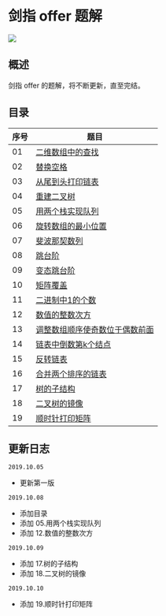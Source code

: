 # 剑指 offer 题解
![](https://img.shields.io/badge/language-c++-red.svg)
## 概述

剑指 offer 的题解，将不断更新，直至完结。

## 目录

<div align=center>
  
  序号 | 题目
---|---
01 | [二维数组中的查找](https://github.com/stevenling/sword-point-offer/blob/master/src/01.%E4%BA%8C%E7%BB%B4%E6%95%B0%E7%BB%84%E4%B8%AD%E7%9A%84%E6%9F%A5%E6%89%BE.md)
02 | [替换空格](https://github.com/stevenling/sword-point-offer/blob/master/src/02.%E6%9B%BF%E6%8D%A2%E7%A9%BA%E6%A0%BC.md)
03 | [从尾到头打印链表](https://github.com/stevenling/sword-point-offer/blob/master/src/03.%E4%BB%8E%E5%B0%BE%E5%88%B0%E5%A4%B4%E6%89%93%E5%8D%B0%E9%93%BE%E8%A1%A8.md)
04 | [重建二叉树](https://github.com/stevenling/sword-point-offer/blob/master/src/04.%E9%87%8D%E5%BB%BA%E4%BA%8C%E5%8F%89%E6%A0%91.md)
05 | [用两个栈实现队列](https://github.com/stevenling/sword-point-offer/blob/master/src/05.%E7%94%A8%E4%B8%A4%E4%B8%AA%E6%A0%88%E5%AE%9E%E7%8E%B0%E9%98%9F%E5%88%97.md)
06 | [旋转数组的最小位置](https://github.com/stevenling/sword-point-offer/blob/master/src/06.%E6%97%8B%E8%BD%AC%E6%95%B0%E7%BB%84%E7%9A%84%E6%9C%80%E5%B0%8F%E4%BD%8D%E7%BD%AE.md)
07 | [斐波那契数列](https://github.com/stevenling/sword-point-offer/blob/master/src/07.%E6%96%90%E6%B3%A2%E9%82%A3%E5%A5%91%E6%95%B0%E5%88%97.md)
08 | [跳台阶](https://github.com/stevenling/sword-point-offer/blob/master/src/08.%E8%B7%B3%E5%8F%B0%E9%98%B6.md)
09 | [变态跳台阶](https://github.com/stevenling/sword-point-offer/blob/master/src/09.%E5%8F%98%E6%80%81%E8%B7%B3%E5%8F%B0%E9%98%B6.md)
10 | [矩阵覆盖](https://github.com/stevenling/sword-point-offer/blob/master/src/10.矩阵覆盖.md)
11 | [二进制中1的个数](https://github.com/stevenling/sword-point-offer/blob/master/src/11.%E4%BA%8C%E8%BF%9B%E5%88%B6%E4%B8%AD1%E7%9A%84%E4%B8%AA%E6%95%B0.md)
12 | [数值的整数次方](https://github.com/stevenling/sword-point-offer/blob/master/src/12.%E6%95%B0%E5%80%BC%E7%9A%84%E6%95%B4%E6%95%B0%E6%AC%A1%E6%96%B9.md)
13 | [调整数组顺序使奇数位于偶数前面](https://github.com/stevenling/sword-point-offer/blob/master/src/13.%E8%B0%83%E6%95%B4%E6%95%B0%E7%BB%84%E9%A1%BA%E5%BA%8F%E4%BD%BF%E5%A5%87%E6%95%B0%E4%BD%8D%E4%BA%8E%E5%81%B6%E6%95%B0%E5%89%8D%E9%9D%A2.md)
14 | [链表中倒数第k个结点](https://github.com/stevenling/sword-point-offer/blob/master/src/14.%E9%93%BE%E8%A1%A8%E4%B8%AD%E5%80%92%E6%95%B0%E7%AC%ACk%E4%B8%AA%E7%BB%93%E7%82%B9.md)
15 | [反转链表](https://github.com/stevenling/sword-point-offer/blob/master/src/15.%E5%8F%8D%E8%BD%AC%E9%93%BE%E8%A1%A8.md)
16 | [合并两个排序的链表](https://github.com/stevenling/sword-point-offer/blob/master/src/16.%E5%90%88%E5%B9%B6%E4%B8%A4%E4%B8%AA%E6%8E%92%E5%BA%8F%E7%9A%84%E9%93%BE%E8%A1%A8.md)
17 | [树的子结构](https://github.com/stevenling/sword-point-offer/blob/master/src/17.%E6%A0%91%E7%9A%84%E5%AD%90%E7%BB%93%E6%9E%84.md)
18 | [二叉树的镜像](https://github.com/stevenling/sword-point-offer/blob/master/src/18.%E4%BA%8C%E5%8F%89%E6%A0%91%E7%9A%84%E9%95%9C%E5%83%8F.md)
19 | [顺时针打印矩阵](https://github.com/stevenling/sword-point-offer/blob/master/src/19.%E9%A1%BA%E6%97%B6%E9%92%88%E6%89%93%E5%8D%B0%E7%9F%A9%E9%98%B5.md)
</div>


## 更新日志

`2019.10.05`

- 更新第一版

`2019.10.08`

- 添加目录
- 添加 05.用两个栈实现队列
- 添加 12.数值的整数次方

`2019.10.09`
- 添加 17.树的子结构
- 添加 18.二叉树的镜像

`2019.10.10`
- 添加 19.顺时针打印矩阵